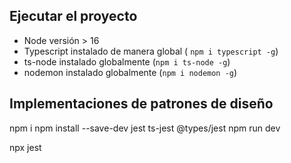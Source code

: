 ## Ejecutar el proyecto

- Node versión > 16
- Typescript instalado de manera global ( `npm i typescript -g`)
- ts-node instalado globalmente (`npm i ts-node -g`)
- nodemon instalado globalmente (`npm i nodemon -g`)

## Implementaciones de patrones de diseño

npm i
npm install --save-dev jest ts-jest @types/jest
npm run dev

npx jest
